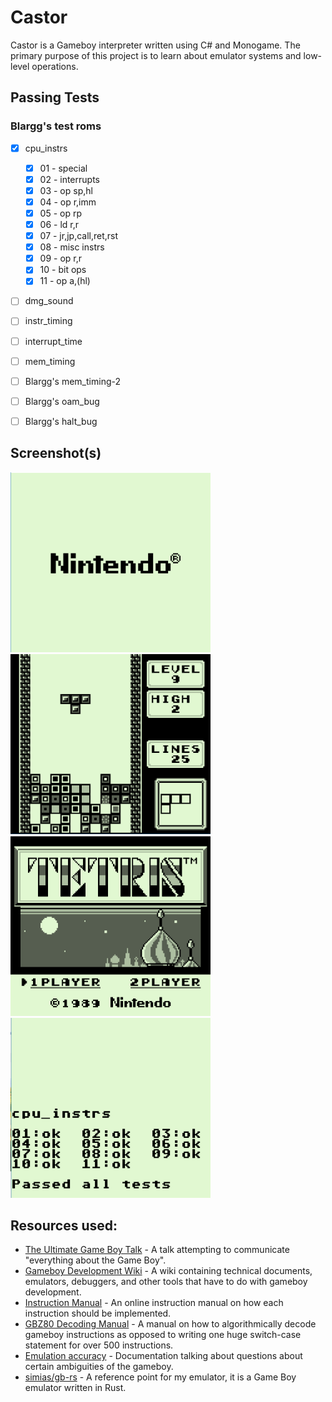 Castor
=====

Castor is a Gameboy interpreter written using C# and Monogame. The primary purpose of this project is to learn about emulator systems and low-level operations.

## Passing Tests

### Blargg's test roms
* [x] cpu_instrs
    * [x] 01 - special
    * [x] 02 - interrupts
    * [x] 03 - op sp,hl
    * [x] 04 - op r,imm
    * [x] 05 - op rp
    * [x] 06 - ld r,r
    * [x] 07 - jr,jp,call,ret,rst
    * [x] 08 - misc instrs
    * [x] 09 - op r,r
    * [x] 10 - bit ops
    * [x] 11 - op a,(hl)

* [ ] dmg_sound

* [ ] instr_timing

* [ ] interrupt_time

* [ ] mem_timing

* [ ] Blargg's mem_timing-2

* [ ] Blargg's oam_bug

* [ ] Blargg's halt_bug

## Screenshot(s)

<img src="Screenshots/Screenshot_1.png" width="320" height="288" />&nbsp;&nbsp;
<img src="Screenshots/Screenshot_2.png" width="320" height="288" />&nbsp;&nbsp;
<img src="Screenshots/Screenshot_3.png" width="320" height="288" />&nbsp;&nbsp;
<img src="Screenshots/Screenshot_4.png" width="320" height="288" />&nbsp;&nbsp;

## Resources used:
* [The Ultimate Game Boy Talk](https://www.youtube.com/watch?v=HyzD8pNlpwI&t=2247s) - A talk attempting to communicate "everything about the Game Boy".
* [Gameboy Development Wiki](http://gbdev.gg8.se/wiki/articles/Main_Page) - A wiki containing technical documents, emulators, debuggers, and other tools that have to do with gameboy development.
* [Instruction Manual](https://rednex.github.io/rgbds/gbz80.7.html) - An online instruction manual on how each instruction should be implemented.
* [GBZ80 Decoding Manual](References/decoding_gz80.html) - A manual on how to algorithmically decode gameboy instructions as opposed to writing one huge switch-case statement for over 500 instructions.
* [Emulation accuracy](https://github.com/Gekkio/mooneye-gb/blob/master/docs/accuracy.markdown) - Documentation talking about questions about certain ambiguities of the gameboy.
* [simias/gb-rs](https://github.com/simias/gb-rs) - A reference point for my emulator, it is a Game Boy emulator written in Rust.